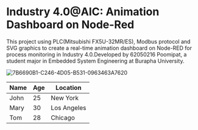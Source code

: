 # Industry 4.0@AIC: Animation Dashboard on Node-Red 
This project using PLC(Mitsubishi FX5U-32MR/ES), Modbus protocol and SVG graphics to create a real-time animation dashboard on Node-RED for process monitoring in Industry 4.0.Developed by 62050216 Poomipat, a student major in Embedded System Engineering at Burapha University.

![7B6690B1-C246-4D05-B531-0963463A7620](https://user-images.githubusercontent.com/81687385/230735958-67c18a5b-b558-4601-888c-ad535a7204b3.jpg)









| Name | Age | Location |
|------|-----|----------|
| John | 25 | New York |
| Mary | 30 | Los Angeles |
| Tom | 28 | Chicago |






